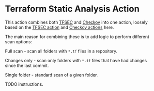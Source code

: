 # Terraform Static Analysis Action

This action combines both [TFSEC](https://github.com/tfsec/tfsec) and [Checkov](https://github.com/bridgecrewio/checkov) into one action, loosely based on the [TFSEC action](https://github.com/triat/terraform-security-scan) and [Checkov actions](https://github.com/bridgecrewio/checkov-action) here.

The main reason for combining these is to add logic to perform different scan options:

Full scan - scan all folders with `*.tf` files in a repository.

Changes only - scan only folders with `*.tf` files that have had changes since the last commit.

Single folder - standard scan of a given folder.

TODO instructions.
